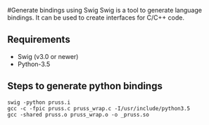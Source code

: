 #Generate bindings using Swig
Swig is a tool to generate language bindings. It can be used to create interfaces for C/C++ code. 
## Requirements
* Swig (v3.0 or newer)
* Python-3.5
## Steps to generate python bindings
```
swig -python pruss.i
gcc -c -fpic pruss.c pruss_wrap.c -I/usr/include/python3.5 
gcc -shared pruss.o pruss_wrap.o -o _pruss.so
```
